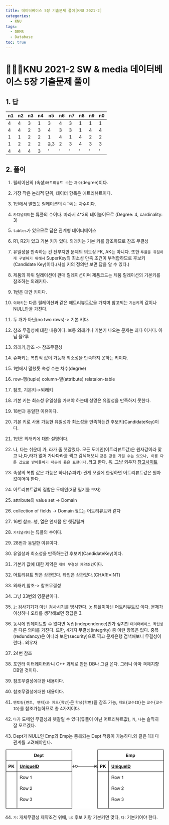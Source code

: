 ```yaml
---
title: 데이터베이스 5장 기출문제 풀이[KNU 2021-2]
categories:
  - KNU
tags:
  - DBMS
  - Database
toc: true
---
```


# 👨‍💻🏫KNU 2021-2 SW & media 데이터베이스 5장 기출문제 풀이

## 1. 답

|n1|n2|n3|n4|n5|n6|n7|n8|n9|n0|
|-|-|-|-|-|-|-|-|-|-|
|4|4|3|1|3|4|3|1|1|1|
|4|4|2|3|4|3|3|1|4|4|
|1|1|2|2|1|4|1|4|2|2|
|1|2|2|2|~~2~~,3|2|3|4|3|3|
|4|4|4|3|'|'|'|'|'|'|

## 2. 풀이

1. 릴레이션의 (속성)`애트리뷰트 수`는 `차수`(degree)이다.

2. 가장 작은 논리적 단위, 데이터 항목은 애트리뷰트이다.

3. 1번에서 말했듯 릴레이션의 `디그리`는 차수이다.

4. `카디널리티`는 튜플의 수이다. 따라서 4*3의 테이블이므로 (Degree: 4, cardinality: 3)

5. `tables`가 있으므로 답은 관계형 데이터베이스

6. R1, R2가 있고 기본 키가 있다. 외래키는 기본 키를 참조하므로 참조 무결성

7. 유일성을 만족하는 건 전부지만 문제의 의도상 FK, AK는 아니다. 또한 `투플을 유일하게 구별하기 위해서` SuperKey의 최소성 만족 조건이 부적합하므로 후보키(Candidate Key)이다.(사실 키의 정의만 보면 답을 알 수 있다.)

8. 제품의 하위 릴레이션이 판매 릴레이션이며 제품코드는 제품 릴레이션의 기본키를 참조하는 외래키다.

9. 1번은 대안 키이다.

10. `외래키`는 다른 릴레이션과 같은 애트리뷰트값을 가지며 참고되는 `기본키`의 값이나 NULL만을 가진다.

11. 두 개가 아닌(no two rows)-> 기본 키다.

12. 참조 무결성에 대한 내용이다. 보통 외래키나 기본키 나오는 문제는 죄다 이거다. 아님 몰?루

13. 외래키,참조 -> 참조무결성

14. 슈퍼키는 복합적 값이 가능해 최소성을 만족하지 못하는 키이다.

15. 1번에서 말했듯 속성 수는 차수(degree)

16. row-행(tuple) column-열(attribute) relataion-table

17. 참조, 기본키->외래키

18. 기본 키는 최소성 유일성을 가져야 하는데 성명은 유일성을 만족하지 못한다.

19. 18번과 동일한 이유이다.

20. 기본 키로 사용 가능한 유일성과 최소성을 만족하는건 후보키(CandidateKey)이다.

21. 1번은 외래키에 대한 설명이다.

22. 나, 다는 쉬운데 가, 라가 좀 헷갈렸다. 모든 도메인(어트리뷰트값)은 원자값이라 맞고 나,다,라가 없어 가나다라를 찍고 검색해보니 `같은 값을 가질 수는 있으나, 이를 다른 값으로 받아들이기 때문에 옳은 표현이다.`라고 한다. 음..그냥 외우자 [참고사이트](https://q.fran.kr/문제/3556)

23. 속성의 복합 값은 가능은 하나(슈퍼키) 관계 모델에 한정하면 어트리뷰트값은 원자값이어야 한다.

24. 어트리뷰트값의 집합은 도메인(3장 필기를 보자)

25. attribute의 value set -&gt; Domain

26. collection of fields -&gt; Domain `필드`는 어트리뷰트와 같다

27. 16번 참조..행, 열은 언제쯤 안 헷갈릴까

28. `카디널리티`는 튜플의 수이다.

29. 28번과 동일한 이유이다.

30. 유일성과 최소성을 만족하는건 후보키(CandidateKey)이다.

31. 기본키 값에 대한 제약은 `개체 무결성 제약조건`이다.

32. 어트리뷰트 명은 상관없다. 타입은 상관있다.(CHAR!=INT)

33. 외래키,참조-> 참조무결성

34. 그냥 33번의 영문판이다.

35. `2`: 검사기기가 아닌 검사시기를 명시한다. `3`: 튜플이아닌 어트리뷰트값 이다. 문제가 이상하나 오타를 생각해보면 정답은 3.

36. 동시에 업데이트할 수 없다면 독립(independence)인가 싶지만 `데이터베이스 독립성`은 다른 의미를 가진다. 또한, 4가지 무결성(integrity) 중 이런 항목은 없다. 중복(redundancy)은 아니라 보안(security)으로 찍고 문제은행 검색해보니 무결성이란다.. 외우자

37. 24번 참조

38. 포인터 이터레이터라니 C++ 과제로 만든 DB나 그걸 쓴다. 그러니 아마 객체지향 DB일 것이다.

39. 참조무결성에대한 내용이다.

40. 참조무결성에대한 내용이다.

41. `멘토링{멘토, 멘티}과 지도{학번}`은 `학생{학번}`을 참조 가능, `지도{교수ID}`는 `교수{교수ID}`를 참조가능하므로 총 4가지이다.

42. `다`가 도메인 무결성과 헷갈릴 수 있다(튜플이 아닌 어트리뷰트값), `가`, `나`는 솔직히 잘 모르겠다.

43.  Dept가 NULL인 Emp와 Emp는 중복되는 Dept 적용이 가능하다.와 같은 1대 다 관계를 고려해야한다.
 
 ![db1](/assets/img/dbdia.png)

44. `가`: 개체무결성 제약조건 위배, `나`: 후보 키랑 기본키면 맞다, `다`: 기본키여야 한다.